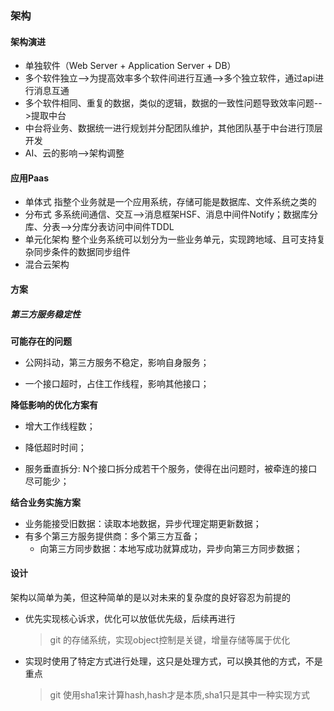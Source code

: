 ### 架构

#### 架构演进
- 单独软件（Web Server + Application Server + DB）
- 多个软件独立-->为提高效率多个软件间进行互通-->多个独立软件，通过api进行消息互通
- 多个软件相同、重复的数据，类似的逻辑，数据的一致性问题导致效率问题-->提取中台
- 中台将业务、数据统一进行规划并分配团队维护，其他团队基于中台进行顶层开发
- AI、云的影响-->架构调整

#### 应用Paas

- 单体式	指整个业务就是一个应用系统，存储可能是数据库、文件系统之类的
- 分布式	多系统间通信、交互-->消息框架HSF、消息中间件Notify；数据库分库、分表-->分库分表访问中间件TDDL
- 单元化架构	整个业务系统可以划分为一些业务单元，实现跨地域、且可支持复杂同步条件的数据同步组件
- 混合云架构	



#### 方案



##### 第三方服务稳定性

**可能存在的问题**

- 公网抖动，第三方服务不稳定，影响自身服务；

- 一个接口超时，占住工作线程，影响其他接口；

**降低影响的优化方案有**

- 增大工作线程数；

- 降低超时时间；

-  服务垂直拆分: N个接口拆分成若干个服务，使得在出问题时，被牵连的接口尽可能少；

**结合业务实施方案**

- 业务能接受旧数据：读取本地数据，异步代理定期更新数据；
- 有多个第三方服务提供商：多个第三方互备；
  - 向第三方同步数据：本地写成功就算成功，异步向第三方同步数据；



#### 设计

架构以简单为美，但这种简单的是以对未来的复杂度的良好容忍为前提的

- 优先实现核心诉求，优化可以放低优先级，后续再进行
    
    > git 的存储系统，实现object控制是关键，增量存储等属于优化
- 实现时使用了特定方式进行处理，这只是处理方式，可以换其他的方式，不是重点
    
    > git 使用sha1来计算hash,hash才是本质,sha1只是其中一种实现方式
